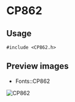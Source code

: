 CP862
==========

Usage
------

    #include <CP862.h>

Preview images
--------------
* Fonts::CP862 

![CP862](https://raw.githubusercontent.com/DisplayCore/CP862/master/Preview/CP862.png)

